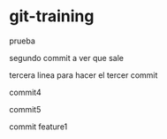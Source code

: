 # git-training

prueba

segundo commit a ver que sale

tercera linea para hacer el tercer commit

commit4

commit5

commit feature1

